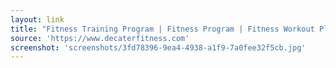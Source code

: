 ```yaml
---
layout: link
title: "Fitness Training Program | Fitness Program | Fitness Workout Plan"
source: 'https://www.decaterfitness.com'
screenshot: 'screenshots/3fd78396-9ea4-4938-a1f9-7a0fee32f5cb.jpg'
---
```


